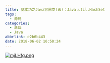 ```yaml
---
title: 基本功之Java容器类(五)：Java.util.HashSet
tags:
  - 源码
categories:
  - 基础
  - Java
abbrlink: e2b6b443
date: 2018-06-02 10:50:24
---
```

[![mjLHfg.png](https://s2.ax1x.com/2019/08/30/mjLHfg.png)](https://imgchr.com/i/mjLHfg)
<!--more--> 
